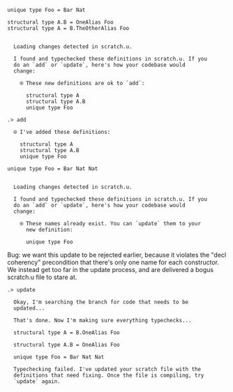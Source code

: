 ```unison
unique type Foo = Bar Nat

structural type A.B = OneAlias Foo
structural type A = B.TheOtherAlias Foo
```

```ucm

  Loading changes detected in scratch.u.

  I found and typechecked these definitions in scratch.u. If you
  do an `add` or `update`, here's how your codebase would
  change:
  
    ⍟ These new definitions are ok to `add`:
    
      structural type A
      structural type A.B
      unique type Foo

```
```ucm
.> add

  ⍟ I've added these definitions:
  
    structural type A
    structural type A.B
    unique type Foo

```
```unison
unique type Foo = Bar Nat Nat
```

```ucm

  Loading changes detected in scratch.u.

  I found and typechecked these definitions in scratch.u. If you
  do an `add` or `update`, here's how your codebase would
  change:
  
    ⍟ These names already exist. You can `update` them to your
      new definition:
    
      unique type Foo

```
Bug: we want this update to be rejected earlier, because it violates the "decl coherency" precondition that there's
only one name for each constructor. We instead get too far in the update process, and are delivered a bogus scratch.u
file to stare at.

```ucm
.> update

  Okay, I'm searching the branch for code that needs to be
  updated...

  That's done. Now I'm making sure everything typechecks...

  structural type A = B.OneAlias Foo
  
  structural type A.B = OneAlias Foo
  
  unique type Foo = Bar Nat Nat

  Typechecking failed. I've updated your scratch file with the
  definitions that need fixing. Once the file is compiling, try
  `update` again.

```

